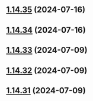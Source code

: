 ## [1.14.35](https://github.com/msobiecki/algorithm/compare/v1.14.34...v1.14.35) (2024-07-16)



## [1.14.34](https://github.com/msobiecki/algorithm/compare/v1.14.33...v1.14.34) (2024-07-16)



## [1.14.33](https://github.com/msobiecki/algorithm/compare/v1.14.32...v1.14.33) (2024-07-09)



## [1.14.32](https://github.com/msobiecki/algorithm/compare/v1.14.31...v1.14.32) (2024-07-09)



## [1.14.31](https://github.com/msobiecki/algorithm/compare/v1.14.30...v1.14.31) (2024-07-09)



